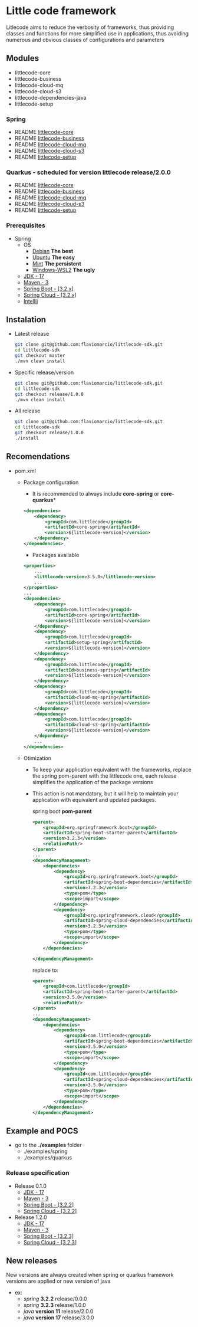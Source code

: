 # Little code framework

Litlecode aims to reduce the verbosity of frameworks, thus providing classes and functions for more simplified use in applications, thus avoiding numerous and obvious classes of configurations and parameters

## Modules
- littlecode-core
- littlecode-business
- littlecode-cloud-mq
- littlecode-cloud-s3
- littlecode-dependencies-java
- littlecode-setup

### Spring
- README [littlecode-core](frameworks/spring/littlecode-core/README.md)
- README [littlecode-business](frameworks/spring/littlecode-business/README.md)
- README [littlecode-cloud-mq](frameworks/spring/littlecode-cloud-mq/README.md)
- README [littlecode-cloud-s3](frameworks/spring/littlecode-cloud-s3/README.md)
- README [littlecode-setup](frameworks/spring/littlecode-setup/README.md)

### Quarkus - scheduled for version littlecode release/2.0.0
- README [littlecode-core](frameworks/quarkus/littlecode-core/README.md)
- README [littlecode-business](frameworks/quarkus/littlecode-business/README.md)
- README [littlecode-cloud-mq](frameworks/quarkus/littlecode-cloud-mq/README.md)
- README [littlecode-cloud-s3](frameworks/quarkus/littlecode-cloud-s3/README.md)
- README [littlecode-setup](frameworks/quarkus/littlecode-setup/README.md)

### Prerequisites
- Spring
    - OS
        - [Debian](https://www.debian.org/distrib/) **The best**
        - [Ubuntu](https://ubuntu.com/) **The easy**
        - [Mint](https://www.linuxmint.com/) **The persistent**
        - [Windows-WSL2](https://learn.microsoft.com/pt-br/windows/wsl/install) **The ugly**
    - [JDK - 17](https://openjdk.org/install/)
    - [Maven - 3](https://maven.apache.org)  
    - [Spring Boot - [3.2.x]](https://spring.io/)
    - [Spring Cloud - [3.2.x]](https://spring.io/)
    - [Intellij](https://www.jetbrains.com/pt-br/idea/)

## Instalation
- Latest release
    ```bash
    git clone git@github.com:flaviomarcio/littlecode-sdk.git
    cd littlecode-sdk
    git checkout master
    ./mvn clean install
    ```
- Specific release/version 
    ```bash
    git clone git@github.com:flaviomarcio/littlecode-sdk.git
    cd littlecode-sdk
    git checkout release/1.0.0
    ./mvn clean install
    ```
- All release
    ```bash
    git clone git@github.com:flaviomarcio/littlecode-sdk.git
    cd littlecode-sdk
    git checkout release/1.0.0
    ./install
    ```

## Recomendations
- pom.xml

    - Package configuration
        - It is recommended to always include **core-spring** or **core-quarkus***
        ```xml
        <dependencies>
            <dependency>
                <groupId>com.littlecode</groupId>
                <artifactId>core-spring</artifactId>
                <version>${littlecode-version}</version>
            </dependency>
        </dependencies>
        ``` 

        - Packages available 
        ```xml
        <properties>
            ...
            <littlecode-version>3.5.0</littlecode-version>
            ...
        </properties>
        ...
        <dependencies>
            <dependency>
                <groupId>com.littlecode</groupId>
                <artifactId>core-spring</artifactId>
                <version>${littlecode-version}</version>
            </dependency>
            <dependency>
                <groupId>com.littlecode</groupId>
                <artifactId>setup-spring</artifactId>
                <version>${littlecode-version}</version>
            </dependency>
            <dependency>
                <groupId>com.littlecode</groupId>
                <artifactId>business-spring</artifactId>
                <version>${littlecode-version}</version>
            </dependency>
            <dependency>
                <groupId>com.littlecode</groupId>
                <artifactId>cloud-mq-spring</artifactId>
                <version>${littlecode-version}</version>
            </dependency>
            <dependency>
                <groupId>com.littlecode</groupId>
                <artifactId>cloud-s3-spring</artifactId>
                <version>${littlecode-version}</version>
            </dependency>
            ...
        </dependencies>
        ```
    - Otimization
      - To keep your application equivalent with the frameworks, replace the spring pom-parent with the littlecode one, each release simplifies the application of the package versions

      - This action is not mandatory, but it will help to maintain your application with equivalent and updated packages.

        spring boot **pom-parent**
        ```xml
        <parent>
            <groupId>org.springframework.boot</groupId>
            <artifactId>spring-boot-starter-parent</artifactId>
            <version>3.2.3</version>
            <relativePath/>
        </parent>
        ...
        <dependencyManagement>
            <dependencies>
                <dependency>
                    <groupId>org.springframework.boot</groupId>
                    <artifactId>spring-boot-dependencies</artifactId>
                    <version>3.2.3</version>
                    <type>pom</type>
                    <scope>import</scope>
                </dependency>
                <dependency>
                    <groupId>org.springframework.cloud</groupId>
                    <artifactId>spring-cloud-dependencies</artifactId>
                    <version>3.2.3</version>
                    <type>pom</type>
                    <scope>import</scope>
                </dependency>
            </dependencies>

        </dependencyManagement>
        ```
        replace to:
        ```xml
        <parent>
            <groupId>com.littlecode</groupId>
            <artifactId>spring-boot-starter-parent</artifactId>
            <version>3.5.0</version>
            <relativePath/>
        </parent>
        ...
        <dependencyManagement>
            <dependencies>
                <dependency>
                    <groupId>com.littlecode</groupId>
                    <artifactId>spring-boot-dependencies</artifactId>
                    <version>3.5.0</version>
                    <type>pom</type>
                    <scope>import</scope>
                </dependency>
                <dependency>
                    <groupId>com.littlecode</groupId>
                    <artifactId>spring-cloud-dependencies</artifactId>
                    <version>3.5.0</version>
                    <type>pom</type>
                    <scope>import</scope>
                </dependency>
            </dependencies>
        </dependencyManagement>
        ```


## Example and POCS
- go to the **./examples** folder
  - ./examples/spring
  - ./examples/quarkus


### Release specification
- Release 0.1.0
    - [JDK - 17](https://openjdk.org/install/)  
    - [Maven - 3](https://maven.apache.org)  
    - [Spring Boot - [3.2.2]](https://spring.io/)
    - [Spring Cloud - [3.2.2]](https://spring.io/)
- Release 1.2.0
    - [JDK - 17](https://openjdk.org/install/)  
    - [Maven - 3](https://maven.apache.org)  
    - [Spring Boot - [3.2.3]](https://spring.io/)
    - [Spring Cloud - [3.2.3]](https://spring.io/)

## New releases
New versions are always created when spring or quarkus framework versions are applied or new version of java
  - ex:
    - *spring* **3.2.2** release/0.0.0 
    - *spring* **3.2.3** release/1.0.0 
    - *java* **version 11** release/2.0.0 
    - *java* **version 17** release/3.0.0 
